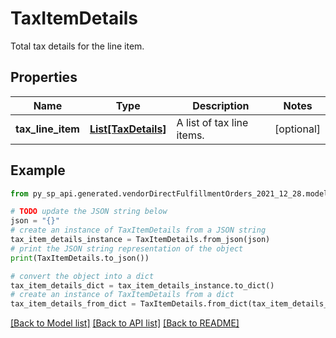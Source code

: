 # TaxItemDetails

Total tax details for the line item.

## Properties

Name | Type | Description | Notes
------------ | ------------- | ------------- | -------------
**tax_line_item** | [**List[TaxDetails]**](TaxDetails.md) | A list of tax line items. | [optional] 

## Example

```python
from py_sp_api.generated.vendorDirectFulfillmentOrders_2021_12_28.models.tax_item_details import TaxItemDetails

# TODO update the JSON string below
json = "{}"
# create an instance of TaxItemDetails from a JSON string
tax_item_details_instance = TaxItemDetails.from_json(json)
# print the JSON string representation of the object
print(TaxItemDetails.to_json())

# convert the object into a dict
tax_item_details_dict = tax_item_details_instance.to_dict()
# create an instance of TaxItemDetails from a dict
tax_item_details_from_dict = TaxItemDetails.from_dict(tax_item_details_dict)
```
[[Back to Model list]](../README.md#documentation-for-models) [[Back to API list]](../README.md#documentation-for-api-endpoints) [[Back to README]](../README.md)


